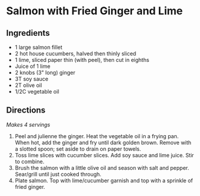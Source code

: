 # Salmon with Fried Ginger and Lime

## Ingredients
* 1 large salmon fillet
* 2 hot house cucumbers, halved then thinly sliced
* 1 lime, sliced paper thin (with peel), then cut in eighths
* Juice of 1 lime
* 2 knobs (3" long) ginger
* 3T soy sauce
* 2T olive oil
* 1/2C vegetable oil

## Directions
_Makes 4 servings_

1. Peel and julienne the ginger. Heat the vegetable oil in a frying pan. When hot, add the ginger and fry until dark golden brown. Remove with a slotted spoon; set aside to drain on paper towels. 
2. Toss lime slices with cucumber slices. Add soy sauce and lime juice. Stir to combine. 
3. Brush the salmon with a little olive oil and season with salt and pepper. Sear/grill until just cooked through. 
4. Plate salmon. Top with lime/cucumber garnish and top with a sprinkle of fried ginger.

